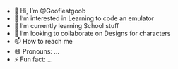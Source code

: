 - 👋 Hi, I’m @Goofiestgoob
- 👀 I’m interested in Learning to code an emulator 
- 🌱 I’m currently learning School stuff 
- 💞️ I’m looking to collaborate on Designs for characters 
- 📫 How to reach me 
- 😄 Pronouns: ...
- ⚡ Fun fact: ...

<!---
Goofiestgoob/Goofiestgoob is a ✨ special ✨ repository because its `README.md` (this file) appears on your GitHub profile.
You can click the Preview link to take a look at your changes.
--->
